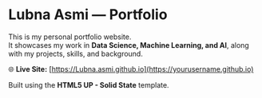 


# Lubna Asmi — Portfolio

This is my personal portfolio website.  
It showcases my work in **Data Science, Machine Learning, and AI**, along with my projects, skills, and background.

🌐 **Live Site:** [https://Lubna.asmi.github.io](https://yourusername.github.io)

Built using the **HTML5 UP - Solid State** template.
